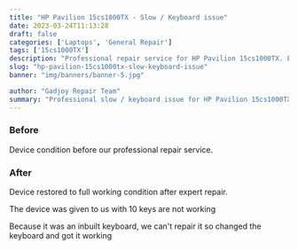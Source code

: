 ```yaml
---
title: "HP Pavilion 15cs1000TX - Slow / Keyboard issue"
date: 2023-03-24T11:13:28
draft: false
categories: ['Laptops', 'General Repair']
tags: ['15cs1000TX']
description: "Professional repair service for HP Pavilion 15cs1000TX. Expert diagnosis and quality repairs in Bangalore."
slug: "hp-pavilion-15cs1000tx-slow-keyboard-issue"
banner: "img/banners/banner-5.jpg"

author: "Gadjoy Repair Team"
summary: "Professional slow / keyboard issue for HP Pavilion 15cs1000TX. Expert technicians, quality parts, warranty included."
---
```


### Before

Device condition before our professional repair service.

### After

Device restored to full working condition after expert repair.

The device was given to us with 10 keys are not working

Because it was an inbuilt keyboard, we can't repair it so changed the keyboard and got it working